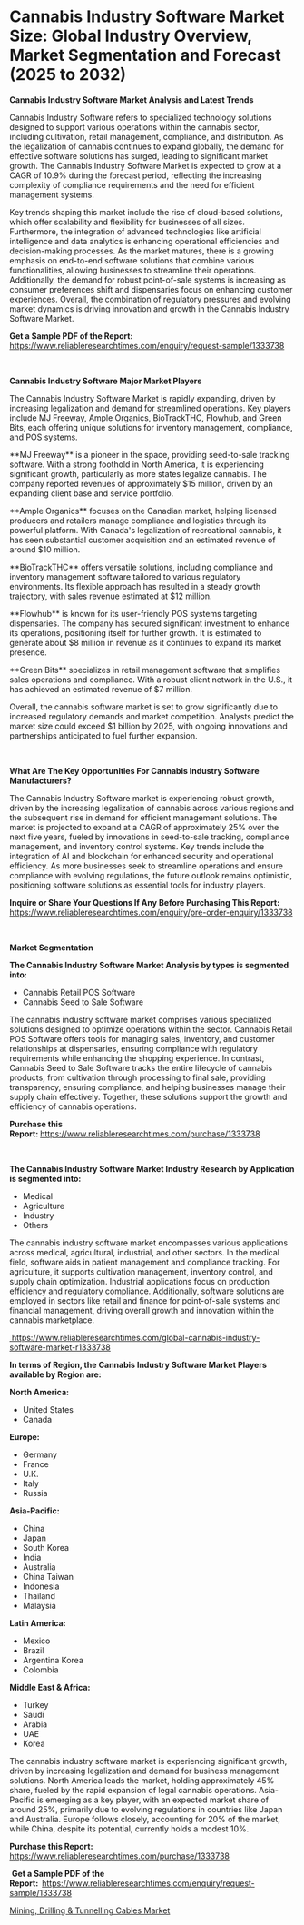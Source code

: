 <p><h1>Cannabis Industry Software Market Size: Global Industry Overview, Market Segmentation and Forecast (2025 to 2032)</h1></p><p><strong>Cannabis Industry Software Market Analysis and Latest Trends</strong></p>
<p><p>Cannabis Industry Software refers to specialized technology solutions designed to support various operations within the cannabis sector, including cultivation, retail management, compliance, and distribution. As the legalization of cannabis continues to expand globally, the demand for effective software solutions has surged, leading to significant market growth. The Cannabis Industry Software Market is expected to grow at a CAGR of 10.9% during the forecast period, reflecting the increasing complexity of compliance requirements and the need for efficient management systems.</p><p>Key trends shaping this market include the rise of cloud-based solutions, which offer scalability and flexibility for businesses of all sizes. Furthermore, the integration of advanced technologies like artificial intelligence and data analytics is enhancing operational efficiencies and decision-making processes. As the market matures, there is a growing emphasis on end-to-end software solutions that combine various functionalities, allowing businesses to streamline their operations. Additionally, the demand for robust point-of-sale systems is increasing as consumer preferences shift and dispensaries focus on enhancing customer experiences. Overall, the combination of regulatory pressures and evolving market dynamics is driving innovation and growth in the Cannabis Industry Software Market.</p></p>
<p><strong>Get a Sample PDF of the Report:&nbsp;</strong> <a href="https://www.reliableresearchtimes.com/enquiry/request-sample/1333738?utm_campaign=2643&utm_medium=2&utm_source=Github&utm_content=ia&utm_term=24032025&utm_id=cannabis-industry-software">https://www.reliableresearchtimes.com/enquiry/request-sample/1333738</a></p>
<p>&nbsp;</p>
<p><strong>Cannabis Industry Software Major Market Players</strong></p>
<p><p>The Cannabis Industry Software Market is rapidly expanding, driven by increasing legalization and demand for streamlined operations. Key players include MJ Freeway, Ample Organics, BioTrackTHC, Flowhub, and Green Bits, each offering unique solutions for inventory management, compliance, and POS systems.</p><p>**MJ Freeway** is a pioneer in the space, providing seed-to-sale tracking software. With a strong foothold in North America, it is experiencing significant growth, particularly as more states legalize cannabis. The company reported revenues of approximately $15 million, driven by an expanding client base and service portfolio.</p><p>**Ample Organics** focuses on the Canadian market, helping licensed producers and retailers manage compliance and logistics through its powerful platform. With Canada's legalization of recreational cannabis, it has seen substantial customer acquisition and an estimated revenue of around $10 million.</p><p>**BioTrackTHC** offers versatile solutions, including compliance and inventory management software tailored to various regulatory environments. Its flexible approach has resulted in a steady growth trajectory, with sales revenue estimated at $12 million.</p><p>**Flowhub** is known for its user-friendly POS systems targeting dispensaries. The company has secured significant investment to enhance its operations, positioning itself for further growth. It is estimated to generate about $8 million in revenue as it continues to expand its market presence.</p><p>**Green Bits** specializes in retail management software that simplifies sales operations and compliance. With a robust client network in the U.S., it has achieved an estimated revenue of $7 million.</p><p>Overall, the cannabis software market is set to grow significantly due to increased regulatory demands and market competition. Analysts predict the market size could exceed $1 billion by 2025, with ongoing innovations and partnerships anticipated to fuel further expansion.</p></p>
<p>&nbsp;</p>
<p><strong>What Are The Key Opportunities For Cannabis Industry Software Manufacturers?</strong></p>
<p><p>The Cannabis Industry Software market is experiencing robust growth, driven by the increasing legalization of cannabis across various regions and the subsequent rise in demand for efficient management solutions. The market is projected to expand at a CAGR of approximately 25% over the next five years, fueled by innovations in seed-to-sale tracking, compliance management, and inventory control systems. Key trends include the integration of AI and blockchain for enhanced security and operational efficiency. As more businesses seek to streamline operations and ensure compliance with evolving regulations, the future outlook remains optimistic, positioning software solutions as essential tools for industry players.</p></p>
<p><strong>Inquire or Share Your Questions If Any Before Purchasing This Report:</strong> <a href="https://www.reliableresearchtimes.com/enquiry/pre-order-enquiry/1333738?utm_campaign=2643&utm_medium=2&utm_source=Github&utm_content=ia&utm_term=24032025&utm_id=cannabis-industry-software">https://www.reliableresearchtimes.com/enquiry/pre-order-enquiry/1333738</a></p>
<p>&nbsp;</p>
<p><strong>Market Segmentation</strong></p>
<p><strong>The Cannabis Industry Software Market Analysis by types is segmented into:</strong></p>
<p><ul><li>Cannabis Retail POS Software</li><li>Cannabis Seed to Sale Software</li></ul></p>
<p><p>The cannabis industry software market comprises various specialized solutions designed to optimize operations within the sector. Cannabis Retail POS Software offers tools for managing sales, inventory, and customer relationships at dispensaries, ensuring compliance with regulatory requirements while enhancing the shopping experience. In contrast, Cannabis Seed to Sale Software tracks the entire lifecycle of cannabis products, from cultivation through processing to final sale, providing transparency, ensuring compliance, and helping businesses manage their supply chain effectively. Together, these solutions support the growth and efficiency of cannabis operations.</p></p>
<p><strong>Purchase this Report:&nbsp;</strong><a href="https://www.reliableresearchtimes.com/purchase/1333738?utm_campaign=2643&utm_medium=2&utm_source=Github&utm_content=ia&utm_term=24032025&utm_id=cannabis-industry-software">https://www.reliableresearchtimes.com/purchase/1333738</a></p>
<p>&nbsp;</p>
<p><strong>The Cannabis Industry Software Market Industry Research by Application is segmented into:</strong></p>
<p><ul><li>Medical</li><li>Agriculture</li><li>Industry</li><li>Others</li></ul></p>
<p><p>The cannabis industry software market encompasses various applications across medical, agricultural, industrial, and other sectors. In the medical field, software aids in patient management and compliance tracking. For agriculture, it supports cultivation management, inventory control, and supply chain optimization. Industrial applications focus on production efficiency and regulatory compliance. Additionally, software solutions are employed in sectors like retail and finance for point-of-sale systems and financial management, driving overall growth and innovation within the cannabis marketplace.</p></p>
<p><a href="https://www.reliableresearchtimes.com/global-cannabis-industry-software-market-r1333738?utm_campaign=2643&utm_medium=2&utm_source=Github&utm_content=ia&utm_term=24032025&utm_id=cannabis-industry-software">&nbsp;https://www.reliableresearchtimes.com/global-cannabis-industry-software-market-r1333738</a></p>
<p><strong>In terms of Region, the Cannabis Industry Software Market Players available by Region are:</strong></p>
<p>
    <p> <strong> North America: </strong>
        <ul>
            <li>United States</li>
            <li>Canada</li>
        </ul>
        </p> 
    <p> <strong> Europe: </strong>
        <ul>
            <li>Germany</li>
            <li>France</li>
            <li>U.K.</li>
            <li>Italy</li>
            <li>Russia</li>
        </ul>
        </p> 
    <p> <strong> Asia-Pacific: </strong>
        <ul>
            <li>China</li>
            <li>Japan</li>
            <li>South Korea</li>
            <li>India</li>
            <li>Australia</li>
            <li>China Taiwan</li>
            <li>Indonesia</li>
            <li>Thailand</li>
            <li>Malaysia</li>
        </ul>
        </p> 
    <p> <strong> Latin America: </strong>
        <ul>
            <li>Mexico</li>
            <li>Brazil</li>
            <li>Argentina Korea</li>
            <li>Colombia</li>
        </ul>
        </p> 
    <p> <strong> Middle East & Africa: </strong>
        <ul>
            <li>Turkey</li>
            <li>Saudi</li>
            <li>Arabia</li>
            <li>UAE</li>
            <li>Korea</li>
        </ul>
    </p>
    </p>
<p><p>The cannabis industry software market is experiencing significant growth, driven by increasing legalization and demand for business management solutions. North America leads the market, holding approximately 45% share, fueled by the rapid expansion of legal cannabis operations. Asia-Pacific is emerging as a key player, with an expected market share of around 25%, primarily due to evolving regulations in countries like Japan and Australia. Europe follows closely, accounting for 20% of the market, while China, despite its potential, currently holds a modest 10%.</p></p>
<p><strong>Purchase this Report: </strong><a href="https://www.reliableresearchtimes.com/purchase/1333738?utm_campaign=2643&utm_medium=2&utm_source=Github&utm_content=ia&utm_term=24032025&utm_id=cannabis-industry-software">https://www.reliableresearchtimes.com/purchase/1333738</a></p>
<p>&nbsp;<strong>Get a Sample PDF of the Report:&nbsp;&nbsp;</strong><a href="https://www.reliableresearchtimes.com/enquiry/request-sample/1333738?utm_campaign=2643&utm_medium=2&utm_source=Github&utm_content=ia&utm_term=24032025&utm_id=cannabis-industry-software">https://www.reliableresearchtimes.com/enquiry/request-sample/1333738</a></p>
<p><strong></strong></p>
<p><p><a href="https://github.com/krinerstormy331/Market-Research-Report-List-1/blob/main/mining-drilling-tunnelling-cables-market.md?utm_campaign=2643&utm_medium=2&utm_source=Github&utm_content=ia&utm_term=24032025&utm_id=cannabis-industry-software">Mining, Drilling & Tunnelling Cables Market</a></p></p>